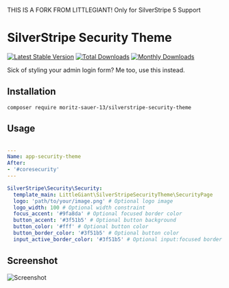 THIS IS A FORK FROM LITTLEGIANT!
Only for SilverStripe 5 Support

# SilverStripe Security Theme

[![Latest Stable Version](https://poser.pugx.org/littlegiant/silverstripe-security-theme/v/stable)](https://packagist.org/packages/littlegiant/silverstripe-security-theme)
[![Total Downloads](https://poser.pugx.org/littlegiant/silverstripe-security-theme/downloads)](https://packagist.org/packages/littlegiant/silverstripe-security-theme)
[![Monthly Downloads](https://poser.pugx.org/littlegiant/silverstripe-security-theme/d/monthly)](https://packagist.org/packages/littlegiant/silverstripe-security-theme)

Sick of styling your admin login form? Me too, use this instead.

## Installation

```shell
composer require moritz-sauer-13/silverstripe-security-theme
```

## Usage

```yml

---
Name: app-security-theme
After:
- '#coresecurity'
---

SilverStripe\Security\Security:
  template_main: LittleGiant\SilverStripeSecurityTheme\SecurityPage
  logo: 'path/to/your/image.png' # Optional logo image
  logo_width: 100 # Optional width constraint
  focus_accent: '#9fa8da' # Optional focused border color
  button_accent: '#3f51b5' # Optional button background
  button_color: '#fff' # Optional button color
  button_border_color: '#3f51b5' # Optional button color
  input_active_border_color: '#3f51b5' # Optional input:focused border color

```

## Screenshot

![Screenshot](https://github.com/littlegiant/silverstripe-security-theme/blob/master/screenshot.png)
